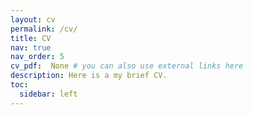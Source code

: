 ```yaml
---
layout: cv
permalink: /cv/
title: CV
nav: true
nav_order: 5
cv_pdf:  None # you can also use external links here
description: Here is a my brief CV.
toc:
  sidebar: left
---
```

